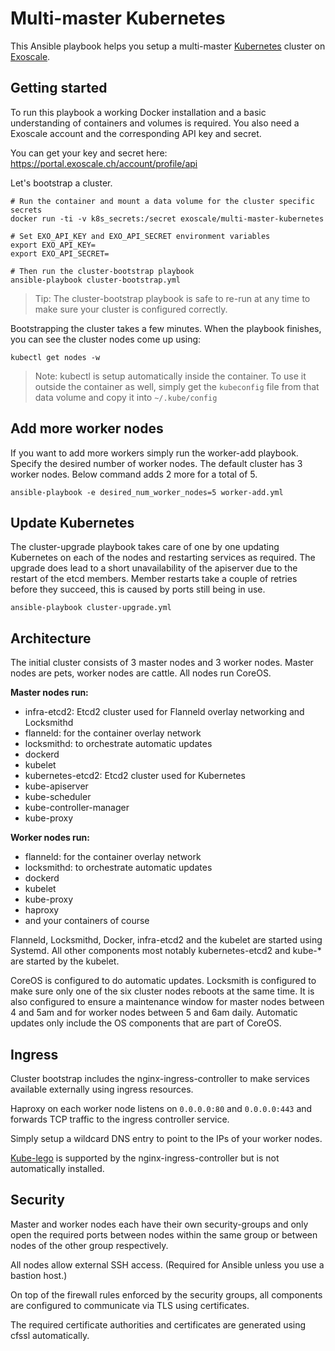 # Multi-master Kubernetes

This Ansible playbook helps you setup a multi-master
[Kubernetes](http://kubernetes.io/) cluster on
[Exoscale](https://www.exoscale.com/).

## Getting started

To run this playbook a working Docker installation and a basic understanding
of containers and volumes is required. You also need a Exoscale account and
the corresponding API key and secret.

You can get your key and secret here:
https://portal.exoscale.ch/account/profile/api

Let's bootstrap a cluster.

```
# Run the container and mount a data volume for the cluster specific secrets
docker run -ti -v k8s_secrets:/secret exoscale/multi-master-kubernetes

# Set EXO_API_KEY and EXO_API_SECRET environment variables
export EXO_API_KEY=
export EXO_API_SECRET=

# Then run the cluster-bootstrap playbook
ansible-playbook cluster-bootstrap.yml
```

> Tip: The cluster-bootstrap playbook is safe to re-run at any time
> to make sure your cluster is configured correctly.

Bootstrapping the cluster takes a few minutes. When the playbook finishes,
you can see the cluster nodes come up using:

```
kubectl get nodes -w
```

> Note: kubectl is setup automatically inside the container. To use it outside
> the container as well, simply get the `kubeconfig` file from that data volume
> and copy it into `~/.kube/config`

## Add more worker nodes

If you want to add more workers simply run the worker-add playbook.
Specify the desired number of worker nodes. The default cluster has 3 worker
nodes. Below command adds 2 more for a total of 5.

```
ansible-playbook -e desired_num_worker_nodes=5 worker-add.yml
```

## Update Kubernetes

The cluster-upgrade playbook takes care of one by one updating Kubernetes on
each of the nodes and restarting services as required. The upgrade does lead to
a short unavailability of the apiserver due to the restart of the etcd members.
Member restarts take a couple of retries before they succeed, this is caused by
ports still being in use.

```
ansible-playbook cluster-upgrade.yml
```

## Architecture

The initial cluster consists of 3 master nodes and 3 worker nodes. Master nodes
are pets, worker nodes are cattle. All nodes run CoreOS.

__Master nodes run:__

 * infra-etcd2: Etcd2 cluster used for Flanneld overlay networking and
   Locksmithd
 * flanneld: for the container overlay network
 * locksmithd: to orchestrate automatic updates
 * dockerd
 * kubelet
 * kubernetes-etcd2: Etcd2 cluster used for Kubernetes
 * kube-apiserver
 * kube-scheduler
 * kube-controller-manager
 * kube-proxy

__Worker nodes run:__

 * flanneld: for the container overlay network
 * locksmithd: to orchestrate automatic updates
 * dockerd
 * kubelet
 * kube-proxy
 * haproxy
 * and your containers of course

Flanneld, Locksmithd, Docker, infra-etcd2 and the kubelet are started using
Systemd. All other components most notably kubernetes-etcd2 and kube-* are
started by the kubelet.

CoreOS is configured to do automatic updates. Locksmith is configured to make
sure only one of the six cluster nodes reboots at the same time. It is also
configured to ensure a maintenance window for master nodes between 4 and 5am
and for worker nodes between 5 and 6am daily. Automatic updates only include
the OS components that are part of CoreOS.

## Ingress

Cluster bootstrap includes the nginx-ingress-controller to make services
available externally using ingress resources.

Haproxy on each worker node listens on `0.0.0.0:80` and `0.0.0.0:443` and
forwards TCP traffic to the ingress controller service.

Simply setup a wildcard DNS entry to point to the IPs of your worker nodes.

[Kube-lego](https://github.com/jetstack/kube-lego) is supported by the
nginx-ingress-controller but is not automatically installed.

## Security

Master and worker nodes each have their own security-groups and only open
the required ports between nodes within the same group or between nodes of the
other group respectively.

All nodes allow external SSH access. (Required for Ansible unless you use a
bastion host.)

On top of the firewall rules enforced by the security groups, all components are
configured to communicate via TLS using certificates.

The required certificate authorities and certificates are generated using cfssl
automatically.
